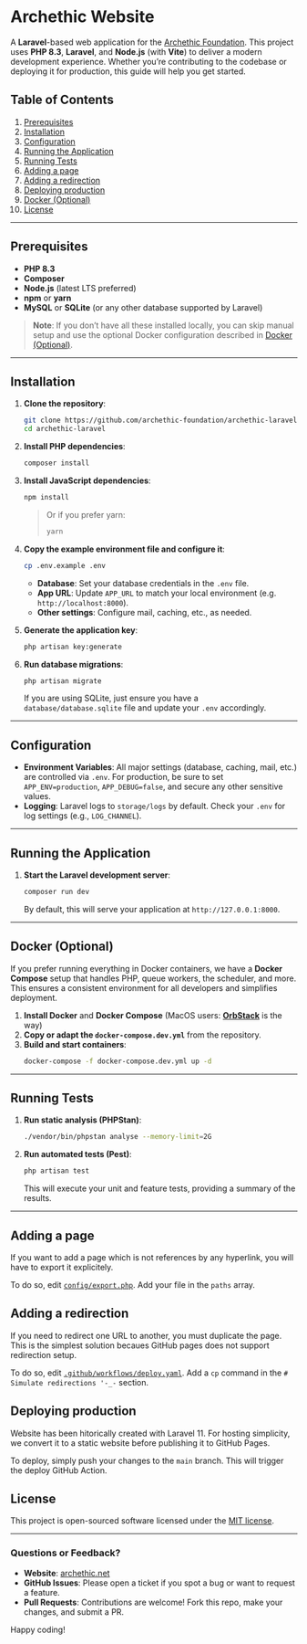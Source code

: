 # Archethic Website

A **Laravel**-based web application for the [Archethic Foundation](https://archethic.net). This project uses **PHP 8.3**, **Laravel**, and **Node.js** (with **Vite**) to deliver a
modern development experience. Whether you’re contributing to the codebase or deploying it for production, this guide will help you get started.

## Table of Contents

1. [Prerequisites](#prerequisites)
2. [Installation](#installation)
3. [Configuration](#configuration)
4. [Running the Application](#running-the-application)
5. [Running Tests](#running-tests)
6. [Adding a page](#adding-a-page)
6. [Adding a redirection](#adding-a-redirection)
6. [Deploying production](#deploying-production)
7. [Docker (Optional)](#docker-optional)
8. [License](#license)

---

## Prerequisites

- **PHP 8.3**
- **Composer**
- **Node.js** (latest LTS preferred)
- **npm** or **yarn**
- **MySQL** or **SQLite** (or any other database supported by Laravel)

> **Note**: If you don’t have all these installed locally, you can skip manual setup and use the optional Docker configuration described in [Docker (Optional)](#docker-optional).

---

## Installation

1. **Clone the repository**:
    ```bash
    git clone https://github.com/archethic-foundation/archethic-laravel.git
    cd archethic-laravel
    ```

2. **Install PHP dependencies**:
    ```bash
    composer install
    ```

3. **Install JavaScript dependencies**:
    ```bash
    npm install
    ```
   > Or if you prefer yarn:
   > ```bash
    > yarn
    > ```

4. **Copy the example environment file and configure it**:
    ```bash
    cp .env.example .env
    ```
    - **Database**: Set your database credentials in the `.env` file.
    - **App URL**: Update `APP_URL` to match your local environment (e.g. `http://localhost:8000`).
    - **Other settings**: Configure mail, caching, etc., as needed.

5. **Generate the application key**:
    ```bash
    php artisan key:generate
    ```

6. **Run database migrations**:
    ```bash
    php artisan migrate
    ```
   If you are using SQLite, just ensure you have a `database/database.sqlite` file and update your `.env` accordingly.

---

## Configuration

- **Environment Variables**: All major settings (database, caching, mail, etc.) are controlled via `.env`. For production, be sure to set `APP_ENV=production`, `APP_DEBUG=false`,
  and secure any other sensitive values.
- **Logging**: Laravel logs to `storage/logs` by default. Check your `.env` for log settings (e.g., `LOG_CHANNEL`).

---

## Running the Application

1. **Start the Laravel development server**:
    ```bash
    composer run dev
    ```
   By default, this will serve your application at `http://127.0.0.1:8000`.

---

## Docker (Optional)

If you prefer running everything in Docker containers, we have a **Docker Compose** setup that handles PHP, queue workers, the scheduler, and more. This ensures a consistent
environment for all developers and simplifies deployment.

1. **Install Docker** and **Docker Compose** (MacOS users: **[OrbStack](https://OrbStack.dev)** is the way)
2. **Copy or adapt the `docker-compose.dev.yml`** from the repository.
3. **Build and start containers**:
    ```bash
    docker-compose -f docker-compose.dev.yml up -d
    ```

---

## Running Tests

1. **Run static analysis (PHPStan)**:
    ```bash
    ./vendor/bin/phpstan analyse --memory-limit=2G
    ```
2. **Run automated tests (Pest)**:
    ```bash
    php artisan test
    ```
   This will execute your unit and feature tests, providing a summary of the results.

---

## Adding a page
If you want to add a page which is not references by any hyperlink, you will have to export it explicitely.

To do so, edit [`config/export.php`](config/export.php). Add your file in the `paths` array.

## Adding a redirection
If you need to redirect one URL to another, you must duplicate the page. This is the simplest solution becaues GitHub pages does not support redirection setup.

To do so, edit [`.github/workflows/deploy.yaml`](.github/workflows/deploy.yaml). 
Add a `cp` command in the `# Simulate redirections '-_-` section.


## Deploying production

Website has been hitorically created with Laravel 11. 
For hosting simplicity, we convert it to a static website before publishing it to GitHub Pages.

To deploy, simply push your changes to the `main` branch. This will trigger the deploy GitHub Action.

## License

This project is open-sourced software licensed under the [MIT license](LICENSE).

---

### Questions or Feedback?

- **Website**: [archethic.net](https://archethic.net)
- **GitHub Issues**: Please open a ticket if you spot a bug or want to request a feature.
- **Pull Requests**: Contributions are welcome! Fork this repo, make your changes, and submit a PR.

Happy coding!
